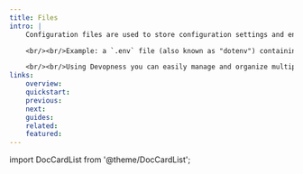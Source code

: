 ```yaml
---
title: Files
intro: |
    Configuration files are used to store configuration settings and environment variables that are used by application and infrastructure resources.

    <br/><br/>Example: a `.env` file (also known as "dotenv") containing environment variables for an `Application`).

    <br/><br/>Using Devopness you can easily manage and organize multiple configuration files on your environment resources defining custom variables to be set during a deploy, without the need of hard-coding them directly into your application code and without the need of SSH into your server every time an environment variable needs to be updated.
links:
    overview:
    quickstart:
    previous:
    next:
    guides:
    related:
    featured:
---
```


import DocCardList from '@theme/DocCardList';

<DocCardList />